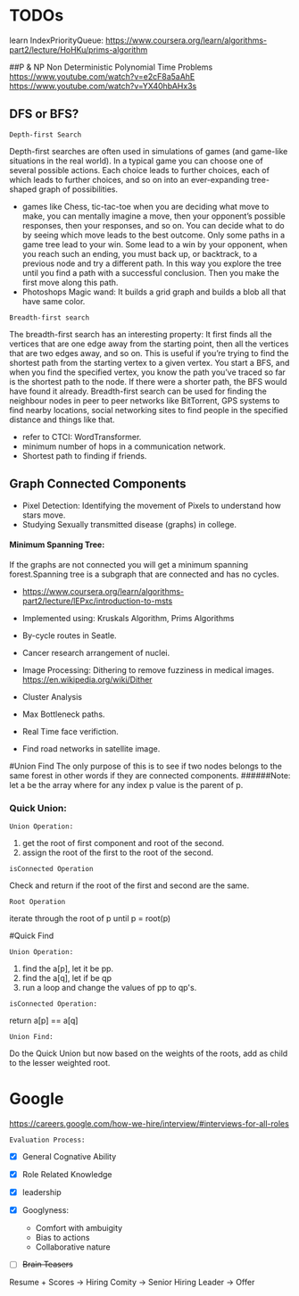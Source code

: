 # TODOs
learn IndexPriorityQueue: https://www.coursera.org/learn/algorithms-part2/lecture/HoHKu/prims-algorithm

##P & NP 
Non Deterministic Polynomial Time Problems
https://www.youtube.com/watch?v=e2cF8a5aAhE
https://www.youtube.com/watch?v=YX40hbAHx3s

## DFS or BFS? 
```
Depth-first Search
```
Depth-first searches are often used in simulations of games (and game-like situations in the real world). In a typical game you can choose one of several possible actions. Each choice leads to further choices, each of which leads to further choices, and so on into an ever-expanding tree-shaped graph of possibilities.
+ games like Chess, tic-tac-toe when you are deciding what move to make, you can mentally imagine a move, then your opponent’s possible responses, then your responses, and so on. You can decide what to do by seeing which move leads to the best outcome.
Only some paths in a game tree lead to your win. Some lead to a win by your opponent, when you reach such an ending, you must back up, or backtrack, to a previous node and try a different path. In this way you explore the tree until you find a path with a successful conclusion. Then you make the first move along this path.
+ Photoshops Magic wand: It builds a grid graph and builds a blob all that have same color.
```
Breadth-first search
```
The breadth-first search has an interesting property: It first finds all the vertices that are one edge away from the starting point, then all the vertices that are two edges away, and so on. This is useful if you’re trying to find the shortest path from the starting vertex to a given vertex. You start a BFS, and when you find the specified vertex, you know the path you’ve traced so far is the shortest path to the node. If there were a shorter path, the BFS would have found it already.
Breadth-first search can be used for finding the neighbour nodes in peer to peer networks like BitTorrent, GPS systems to find nearby locations, social networking sites to find people in the specified distance and things like that.
+ refer to CTCI: WordTransformer.
+ minimum number of hops in a communication network.
+ Shortest path to finding if friends.


## Graph Connected Components 
+ Pixel Detection: Identifying the movement of Pixels to understand how stars move.
+ Studying Sexually transmitted disease (graphs) in college.
#### Minimum Spanning Tree:
If the graphs are not connected you will get a minimum spanning forest.Spanning tree is a subgraph that are connected and has no cycles.
+ https://www.coursera.org/learn/algorithms-part2/lecture/lEPxc/introduction-to-msts

+ Implemented using: Kruskals Algorithm, Prims Algorithms
+ By-cycle routes in Seatle.
+ Cancer research arrangement of nuclei.
+ Image Processing: Dithering to remove fuzziness in medical images. https://en.wikipedia.org/wiki/Dither
+ Cluster Analysis
+ Max Bottleneck paths.
+ Real Time face verifiction.
+ Find road networks in satellite image.

#Union Find
The only purpose of this is to see if two nodes belongs to the same forest in other words if they are connected components.
######Note: let a be the array where for any index p value is the parent of p.
### Quick Union: 
```
Union Operation:
```
1) get the root of first component and root of the second.
2) assign the root of the first to the root of the second.
```
isConnected Operation
```
Check and return if the root of the first and second are the same.
 ```
 Root Operation
 ```
 iterate through the root of p until p = root(p)
 
#Quick Find
```
Union Operation:
```
1) find the a[p], let it be pp. 
2) find the a[q], let if be qp
3) run a loop and change the values of pp to qp's.

```
isConnected Operation:
``` 
return a[p] == a[q]

```
Union Find:
```
Do the Quick Union but now based on the weights of the roots, add as child to the lesser weighted root.

# Google
https://careers.google.com/how-we-hire/interview/#interviews-for-all-roles
```
Evaluation Process:
```
- [x] General Cognative Ability

- [x] Role Related Knowledge

- [x] leadership

- [x] Googlyness: 
    * Comfort with ambuigity
    * Bias to actions
    * Collaborative nature

- [ ] ~~Brain Teasers~~

 Resume + Scores -> Hiring Comity -> Senior Hiring Leader -> Offer